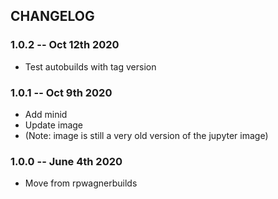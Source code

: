 ## CHANGELOG

### 1.0.2 -- Oct 12th 2020

* Test autobuilds with tag version

### 1.0.1 -- Oct 9th 2020

* Add minid
* Update image
* (Note: image is still a very old version of the jupyter image) 

### 1.0.0 -- June 4th 2020

* Move from rpwagnerbuilds

